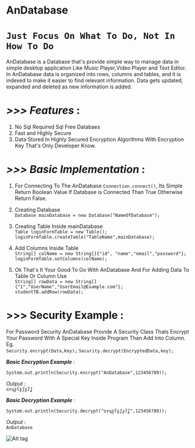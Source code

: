 # AnDatabase

# `Just Focus On What To Do, Not In How To Do`


AnDatabase is a Database that's provide simple way to manage data in simple desktop application Like Music Player,Video Player and Text Editor.
In AnDatabase data is organized into rows, columns and tables, and it is indexed to make it easier to find relevant information. Data gets updated, expanded and deleted as new information is added.


# _>>> Features_ : 
 1. No Sql Required Sql Free Databaes
 2. Fast and Highly Secure 
 3. Data Stored In Highly Secured Encryption Algorithms With Encryption Key That's Only Developer Know.
 
# _>>> Basic Implementation_ :
 
 1. For Connecting To The AnDatabase
 `Connection.connect()`, Its Simple Return Boolean Value If Database is Connected Than True Otherwise Return False.
 2. Creating Database  
 `Database mainDatabase = new Database("NameOfDatabase");` 
 3. Creating Table Inside mainDatabase  
 `Table loginFormTable = new Table();`  
 `loginFormTable.createTable("TableName",mainDatabase);`
 
 4. Add Columns Inside Table  
 `String[] colName = new String[]{"id", "name","email","password"};`  
 `loginFormTable.setColumns(colName);`
 
 5. Ok That's It Your Good To Go With AnDatabase And For Adding Data To Table Or Column Use  
 `String[] rowData = new String[]{"1","UserName","UserEmail@Example.com"};`  
 `studentTB.addRow(rowData);`   
 
 # >>> Security Example : 

For Password Security AnDatabase Provide A Security Class Thats Encrypt Your Password With A Special Key Inside Program Than Add Into Column.  
Eg.  
     `Security.encrypt(Data,Key);`
     `Security.decrypt(EncryptedData,key);`

_**Basic Encryption Example**_ : 
 
```System.out.println(Security.encrypt("AnDatabase",123456789));```

_Output :_  
```ɢʏɥʂʕʂʃʂʔʆ```

_**Basic Decryption Example**_ : 
 
```System.out.println(Security.decrypt("ɢʏɥʂʕʂʃʂʔʆ",123456789));```

_Output :_  
```AnDatabase```    


 
![Alt tag](https://github.com/Anikesh1999/AnDatabase/blob/master/images/AnonDatabase.png)
